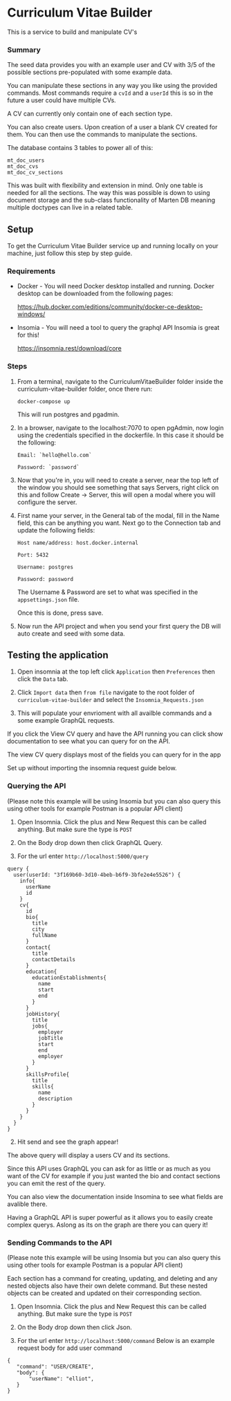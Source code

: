 # Curriculum Vitae Builder
This is a service to build and manipulate CV's

### Summary

The seed data provides you with an example user and CV with 3/5 of the possible sections pre-populated with some example data.

You can manipulate these sections in any way you like using the provided commands. Most commands require a `cvId` and a `userId` this is so in the future a user could have multiple CVs.

A CV can currently only contain one of each section type.

You can also create users. Upon creation of a user a blank CV created for them. You can then use the commands to manipulate the sections.

The database contains 3 tables to power all of this:

```
mt_doc_users
mt_doc_cvs
mt_doc_cv_sections
```

This was built with flexibility and extension in mind. Only one table is needed for all the sections. The way this was possible is down to using document storage and the sub-class functionality of Marten DB meaning multiple doctypes can live in a related table.

## Setup

To get the Curriculum Vitae Builder service up and running locally on your machine, just follow this step by step guide.

### Requirements

* Docker - You will need Docker desktop installed and running. Docker desktop can be downloaded from the following pages:

  https://hub.docker.com/editions/community/docker-ce-desktop-windows/
* Insomia - You will need a tool to query the graphql API Insomia is great for this!

  https://insomnia.rest/download/core

### Steps

1. From a terminal, navigate to the CurriculumVitaeBuilder folder inside the curriculum-vitae-builder folder, once there run:
    ```
    docker-compose up
    ```

    This will run postgres and pgadmin.

2. In a browser, navigate to the localhost:7070 to open pgAdmin, now login using the credentials specified in the dockerfile. In this case it should be the following:

    ```
    Email: `hello@hello.com`

    Password: `password`
    ```

3. Now that you're in, you will need to create a server, near the top left of the window you should see something that says Servers, right click on this and follow Create -> Server, this will open a modal where you will configure the server.

4. First name your server, in the General tab of the modal, fill in the Name field, this can be anything you want. Next go to the Connection tab and update the following fields:

    ```
    Host name/address: host.docker.internal
    
    Port: 5432

    Username: postgres
    
    Password: password
    ```

    The Username & Password are set to what was specified in the `appsettings.json` file.

    Once this is done, press save.

5. Now run the API project and when you send your first query the DB will auto create and seed with some data.

## Testing the application

1. Open insomnia at the top left click `Application` then `Preferences` then click the `Data` tab. 

2. Click `Import data` then `from file` navigate to the root folder of `curriculum-vitae-builder` and select the `Insomnia_Requests.json`

3. This will populate your envrioment with all availble commands and a some example GraphQL requests. 

If you click the View CV query and have the API running you can click show documentation to see what you can query for on the API.

The view CV query displays most of the fields you can query for in the app

Set up without importing the insomnia request guide below.

### Querying the API 
 (Please note this example will be using Insomia but you can also query this using other tools for example Postman is a popular API client)
 
 1. Open Insomnia. Click the plus and New Request this can be called anything. But make sure the type is `POST`
 
 2. On the Body drop down then click GraphQL Query. 
 
 3. For the url enter `http://localhost:5000/query`
  
```
query {
  user(userId: "3f169b60-3d10-4beb-b6f9-3bfe2e4e5526") {
    info{
      userName
      id
    }
    cv{
      id
      bio{
        title
        city
        fullName
      }
      contact{
        title
        contactDetails
      }
      education{
        educationEstablishments{
          name
          start
          end
        }
      }
      jobHistory{
        title
        jobs{
          employer
          jobTitle
          start
          end
          employer
        }
      }
      skillsProfile{
        title
        skills{
          name
          description
        }
      }
    }
  }
}

```

2. Hit send and see the graph appear!

 The above query will display a users CV and its sections.
  
  Since this API uses GraphQL you can ask for as little or as much as you want of the CV for example if you just wanted the bio and contact sections you can emit the rest of the query.
  
  You can also view the documentation inside Insomina to see what fields are avalible there. 
  
  Having a GraphQL API is super powerful as it  allows you to easily create complex querys. Aslong as its on the graph are there you can query it!

### Sending Commands to the API 
(Please note this example will be using Insomia but you can also query this using other tools for example Postman is a popular API client)

Each section has a command for creating, updating, and deleting and any nested objects also have their own delete command. But these nested objects can be created and updated on their corresponding section.

 1. Open Insomnia. Click the plus and New Request this can be called anything. But make sure the type is `POST`
 
 2. On the Body drop down then click Json. 
 
 3. For the url enter `http://localhost:5000/command` 
 Below is an example request body for add user command
 
 ```
 {
	"command": "USER/CREATE",
	"body": {
		"userName": "elliot",
	}
}
 ```


 
